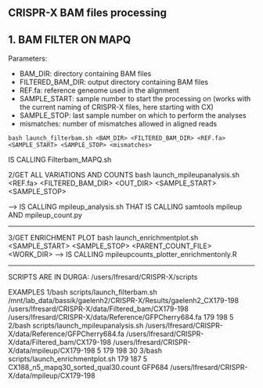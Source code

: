 CRISPR-X BAM files processing
-----------------------------



## 1. BAM FILTER ON MAPQ
Parameters:
* BAM_DIR: directory containing BAM files
* FILTERED_BAM_DIR: output directory containing BAM files
* REF.fa: reference geneome used in the alignment
* SAMPLE_START: sample number to start the processing on (works with the current naming of CRISPR-X files, here starting with CX)
* SAMPLE_STOP: last sample number on which to perform the analyses
* mismatches: number of mismatches allowed in aligned reads

```bash launch_filterbam.sh <BAM_DIR> <FILTERED_BAM_DIR> <REF.fa> <SAMPLE_START> <SAMPLE_STOP> <mismatches>```

IS CALLING Filterbam_MAPQ.sh


2/GET ALL VARIATIONS AND COUNTS
bash launch_mpileupanalysis.sh <REF.fa> <FILTERED_BAM_DIR> <OUT_DIR> <mismatches> <SAMPLE_START> <SAMPLE_STOP> <QUAL>

--> IS CALLING mpileup_analysis.sh THAT IS CALLING samtools mpileup AND mpileup_count.py

---------------------

3/GET ENRICHMENT PLOT
bash launch_enrichmentplot.sh <SAMPLE_START> <SAMPLE_STOP> <mismatches> <PARENT_COUNT_FILE> <LOCUS> <WORK_DIR>
--> IS CALLING mpileupcounts_plotter_enrichmentonly.R

---------------------

SCRIPTS ARE IN DURGA: /users/lfresard/CRISPR-X/scripts

EXAMPLES
1/bash scripts/launch_filterbam.sh /mnt/lab_data/bassik/gaelenh2/CRISPR-X/Results/gaelenh2_CX179-198 /users/lfresard/CRISPR-X/data/Filtered_bam/CX179-198 /users/lfresard/CRISPR-X/data/Reference/GFPCherry684.fa 179 198 5
2/bash scripts/launch_mpileupanalysis.sh /users/lfresard/CRISPR-X/data/Reference/GFPCherry684.fa /users/lfresard/CRISPR-X/data/Filtered_bam/CX179-198 /users/lfresard/CRISPR-X/data/mpileup/CX179-198 5 179 198 30
3/bash scripts/launch_enrichmentplot.sh 179 187 5 CX188_n5_mapq30_sorted_qual30.count GFP684 /users/lfresard/CRISPR-X/data/mpileup/CX179-198
